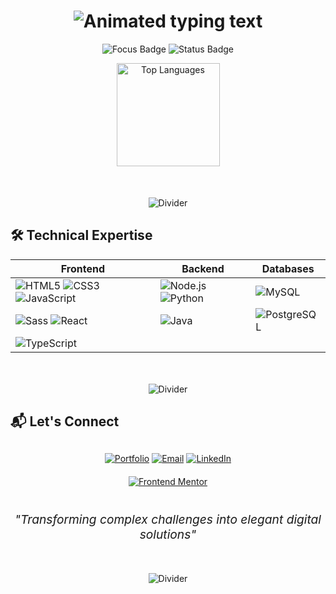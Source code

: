<h1 align="center">
  <img src="https://readme-typing-svg.demolab.com?font=Fira+Code&size=30&duration=2800&pause=1000&color=38A3A5&center=true&vCenter=true&width=800&lines=Full+Stack+Developer;Digital+Solutions+Partner;Clean+Code+Advocate" alt="Animated typing text" />
</h1>

<p align="center">
  <img src="https://img.shields.io/badge/Focus-Web%20Development-38A3A5?style=flat&logo=github" alt="Focus Badge">
  <img src="https://img.shields.io/badge/Status-Available%20for%20Projects-38A3A5?style=flat" alt="Status Badge">
</p>

<div align="center">
  <img src="https://github-readme-stats.vercel.app/api/top-langs/?username=3eze3&layout=compact&theme=transparent&hide_border=true&title_color=38A3A5&text_color=333" alt="Top Languages" height="165">
</div>

<div align="center" style="margin-top: 50px">
  
![Divider](https://raw.githubusercontent.com/andreasbm/readme/master/assets/lines/colored.png)

</div>

## 🛠️ Technical Expertise

<div align="center">
  
| **Frontend** | **Backend** | **Databases** |
|--------------|-------------|---------------|
| <img src="https://img.shields.io/badge/HTML5-E34F26?style=for-the-badge&logo=html5&logoColor=white" alt="HTML5"> <img src="https://img.shields.io/badge/CSS3-1572B6?style=for-the-badge&logo=css3&logoColor=white" alt="CSS3"> <img src="https://img.shields.io/badge/JavaScript-F7DF1E?style=for-the-badge&logo=javascript&logoColor=black" alt="JavaScript"> | <img src="https://img.shields.io/badge/Node.js-339933?style=for-the-badge&logo=nodedotjs&logoColor=white" alt="Node.js"> <img src="https://img.shields.io/badge/Python-3776AB?style=for-the-badge&logo=python&logoColor=white" alt="Python"> | <img src="https://img.shields.io/badge/MySQL-4479A1?style=for-the-badge&logo=mysql&logoColor=white" alt="MySQL"> |
| <img src="https://img.shields.io/badge/Sass-CC6699?style=for-the-badge&logo=sass&logoColor=white" alt="Sass"> <img src="https://img.shields.io/badge/React-61DAFB?style=for-the-badge&logo=react&logoColor=black" alt="React"> | <img src="https://img.shields.io/badge/Java-007396?style=for-the-badge&logo=openjdk&logoColor=white" alt="Java"> | <img src="https://img.shields.io/badge/PostgreSQL-4169E1?style=for-the-badge&logo=postgresql&logoColor=white" alt="PostgreSQL"> |
| <img src="https://img.shields.io/badge/TypeScript-3178C6?style=for-the-badge&logo=typescript&logoColor=white" alt="TypeScript"> |  |  |

</div>
<div align="center" style="margin-top: 50px">
  
![Divider](https://raw.githubusercontent.com/andreasbm/readme/master/assets/lines/colored.png)

</div>

## 📬 Let's Connect

<div align="center" style="margin-top: 30px">

[![Portfolio](https://custom-icon-badges.demolab.com/badge/View_Portfolio-38A3A5?style=for-the-badge&logo=link.svg&logoColor=white)](https://yourportfolio.com)
[![Email](https://custom-icon-badges.demolab.com/badge/Send_Email-D14836?style=for-the-badge&logo=mail.svg&logoColor=white)](mailto:professional@contact.com)
[![LinkedIn](https://custom-icon-badges.demolab.com/badge/Connect_LinkedIn-0077B5?style=for-the-badge&logo=linkedin.svg&logoColor=white)](https://linkedin.com/in/yourprofile)

</div>

<div align="center" style="margin-top: 20px">
  
[![Frontend Mentor](https://custom-icon-badges.demolab.com/badge/Frontend_Mentor-38A3A5?style=for-the-badge&logo=frontendmentor.svg&logoColor=white)](https://www.frontendmentor.io/profile/yourprofile)

</div>

<p align="center" style="margin-top: 40px; font-size: 1.2rem">
  <em>"Transforming complex challenges into elegant digital solutions"</em>
</p>

<div align="center" style="margin-top: 50px">
  
![Divider](https://raw.githubusercontent.com/andreasbm/readme/master/assets/lines/colored.png)

</div>
